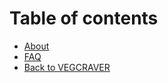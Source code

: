 # Table of contents

* [About](README.md)
* [FAQ](faq.md)
* [Back to VEGCRAVER](https://vegcraver.com)

